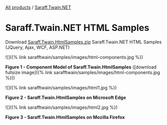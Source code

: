 ﻿[All products](../../) / [Saraff.Twain.NET](../)
# Saraff.Twain.NET HTML Samples
Download [Saraff.Twain.HtmlSamples.zip](https://goo.gl/R9nHJu) Saraff.Twain.NET HTML Samples (JQuery, Ajax, WCF, ASP.NET)

![]({% link sarafftwain/samples/images/html-components.jpg %})

**Figure 1 - Component Model of Saraff.Twain.HtmlSamples** ([download fullsize image]({% link sarafftwain/samples/images/html-components.jpg %}))

![]({% link sarafftwain/samples/images/html1.jpg %})

**Figure 2 - Saraff.Twain.HtmlSamples on Microsoft Edge**

![]({% link sarafftwain/samples/images/html2.jpg %})

**Figure 3 - Saraff.Twain.HtmlSamples on Mozilla Firefox**
